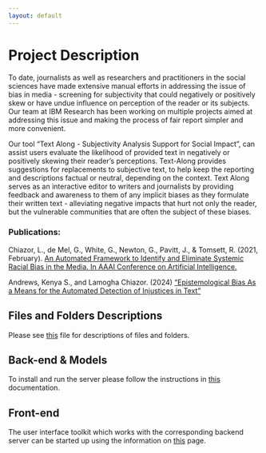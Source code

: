 ```yaml
---
layout: default
---
```


<!-- # **Introduction** - Welcome to Text-Along -->
<!-- [![Text Along Tool](https://github.com/user-attachments/assets/ca69a7b3-a988-4800-b544-bb2f809c1114)](https://github.com/user-attachments/assets/bb28f90b-bb22-46e5-95df-83d4b8a0fae0) -->

# **Project Description**

To date, journalists as well as researchers and practitioners in the social sciences have made extensive manual efforts in addressing the issue of bias in media - screening for subjectivity that could negatively or positively skew or have undue influence on perception of the reader or its subjects. Our team at IBM Research has been working on multiple projects aimed at addressing this issue and making the process of fair report simpler and more convenient. 

Our tool “Text Along - Subjectivity Analysis Support for Social Impact”, can assist users evaluate the likelihood of provided text in negatively or positively skewing their reader’s perceptions.  Text-Along provides suggestions for replacements to subjective text, to help keep the reporting and descriptions factual or neutral, depending on the context. Text Along serves as an interactive editor to writers and journalists by providing feedback and awareness to them of any implicit biases as they formulate their written text - alleviating negative impacts that hurt not only the reader, but the vulnerable communities that are often the subject of these biases.
 
### Publications:
Chiazor, L., de Mel, G., White, G., Newton, G., Pavitt, J., & Tomsett, R. (2021, February). [An Automated Framework to Identify and Eliminate Systemic Racial Bias in the Media. In AAAI Conference on Artificial Intelligence.](https://ceur-ws.org/Vol-2812/RDAI-2021_paper_14.pdf)

Andrews, Kenya S., and Lamogha Chiazor. (2024) [“Epistemological Bias As a Means for the Automated Detection of Injustices in Text”](https://arxiv.org/abs/2407.06098)

## **Files and Folders Descriptions**

Please see [this](https://github.com/IBM/text-along/blob/main/docs/files_and_folders.md) file for descriptions of files and folders.

## Back-end & Models ##
To install and run the server please follow the instructions in [this](https://github.com/IBM/text-along/blob/main/t4jbias-backend/README.md) documentation.

## Front-end ##
The user interface toolkit which works with the corresponding backend server can be started up using the information on [this](https://github.com/IBM/text-along/blob/main/t4jbias-frontend/README.md) page.



